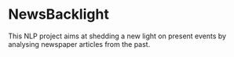 # NewsBacklight
This NLP project aims at shedding a new light on present events by analysing newspaper articles from the past.
